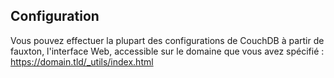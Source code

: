 ## Configuration

Vous pouvez effectuer la plupart des configurations de CouchDB à partir de fauxton, l'interface Web, accessible sur le domaine que vous avez spécifié : https://domain.tld/_utils/index.html 
